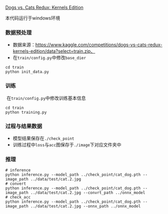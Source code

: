 [Dogs vs. Cats Redux: Kernels Edition](https://www.kaggle.com/competitions/dogs-vs-cats-redux-kernels-edition/overview)

本代码运行于windows环境

### 数据预处理

- 数据来源：https://www.kaggle.com/competitions/dogs-vs-cats-redux-kernels-edition/data?select=train.zip、
- 在`train/config.py`中修改`base_dier`

```shell
cd train
python init_data.py
```

### 训练

​	在`train/config.py`中修改训练基本信息

```shell
cd train
python training.py
```

### 过程与结果数据

- 模型结果保存在`./check_point`
- 训练过程中`loss`与`acc`图保存于`./image`下对应文件夹中

### 推理

```shell
# inference
python inference.py --model_path ../check_point/cat_dog.pth --image_path ../data/test/cat.2.jpg
# convert
python inference.py --model_path ../check_point/cat_dog.pth --image_path ../data/test/cat.2.jpg --convrt_path ../onnx_model
# check_acc
python inference.py --model_path ../check_point/cat_dog.pth --image_path ../data/test/cat.2.jpg --onnx_path ../onnx_model
```

